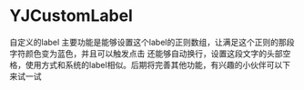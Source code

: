 # YJCustomLabel
自定义的label
主要功能是能够设置这个label的正则数组，让满足这个正则的那段字符颜色变为蓝色，并且可以触发点击
还能够自动换行，设置这段文字的头部空格，使用方式和系统的label相似。后期将完善其他功能，有兴趣的小伙伴可以下来试一试
